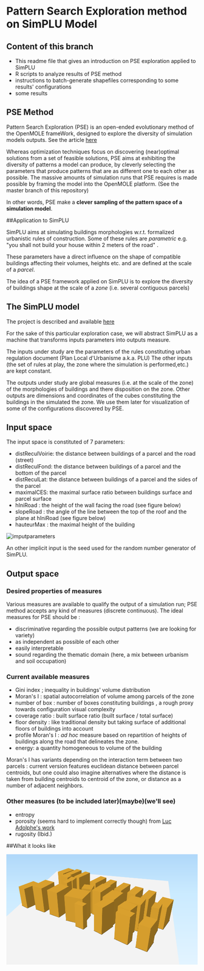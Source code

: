 # Pattern Search Exploration method on SimPLU Model

## Content of this branch 

+ This readme file that gives an introduction on PSE exploration applied to SimPLU 
+ R scripts to analyze results of PSE method
+ instructions to batch-generate shapefiles corresponding to some results' configurations  
+ some results 




## PSE Method 
Pattern Search Exploration (PSE) is an open-ended evolutionary method of the OpenMOLE frameWork, designed to explore the diversity of simulation models outputs. See the article [here](http://journals.plos.org/plosone/article?id=10.1371/journal.pone.0138212)

Whereas optimization techniques focus on discovering (near)optimal solutions from a set of feasible solutions, PSE aims at exhibiting the diversity of patterns a model can produce, by cleverly selecting the parameters that produce patterns that are as different one to each other as possible.
The massive amounts of simulation runs that PSE requires is made possible by framing the model into the OpenMOLE platform. (See the master branch of this repository)



In other words, PSE make a **clever sampling of the pattern space of a simulation model**.





##Application to SimPLU

SimPLU aims at simulating buildings morphologies w.r.t. formalized urbanistic rules of construction.
Some of these rules are *parametric* e.g. "you shall not build your house within 2 meters of the road" . 

These parameters have a direct influence on the shape of compatible buildings affecting their volumes, heights etc. and are defined at the scale of a *parcel*.

The idea of a PSE framework applied on SimPLU is to explore the diversity of buildings shape at the scale of a *zone* (i.e. several contiguous parcels)



## The SimPLU model

The project is described and available [here](../simplu3D)

For the sake of this particular exploration case, we will abstract SimPLU as a machine that transforms inputs parameters into outputs measure.

The inputs under study are the parameters of the rules constituting urban regulation document (Plan Local d'Urbanisme a.k.a. PLU)
The other inputs (the set of rules at play, the zone where the simulation is performed,etc.) are kept constant.


The outputs under study are global measures (i.e. at the scale of the zone) of the morphologies of buildings and there disposition on the zone. 
Other outputs are dimensions and coordinates of the cubes constituting the buildings in the simulated the zone. We use them later for visualization of some of the configurations discovered by PSE.


## Input space

The input space is constituted of 7 parameters:

+ distReculVoirie: the distance between buildings of a parcel and the road (street)
+ distReculFond: the distance between buildings of a parcel and the bottom of the parcel
+ distReculLat: the distance between buildings of a parcel and the sides of the parcel   
+ maximalCES: the maximal surface ratio  between buildings surface and parcel surface  
+ hIniRoad : the height of the wall facing the road (see figure below)
+ slopeRoad : the angle of the line between the top of the roof and the plane at hIniRoad (see figure below)
+ hauteurMax : the maximal height of the building


![imputparameters](./readme_images/schema_param_input.png)



An other implicit input is the seed used for the random number generator of SimPLU.


## Output space 


### Desired properties of measures

Various measures are available to qualify the output of a simulation run; PSE method accepts any kind of measures (discrete continuous). The ideal measures for PSE should be : 

+ discriminative regarding the possible output patterns (we are looking for variety)
+ as independent as possible of each other 
+ easily interpretable 
+ sound regarding the thematic domain (here, a mix between urbanism and soil occupation)
 


### Current available measures


+ Gini index ; inequality in buildings' volume distribution
+ Moran's I :  spatial autocorrelation of volume among parcels of the zone
+ number of box : number of boxes constituting buildings , a rough proxy towards configuration visual complexity
+ coverage ratio : built surface ratio  (built surface / total surface)
+ floor density : like traditional density but taking surface of additional floors of buildings into account
+ profile Moran's I : *ad hoc* measure based on repartition of heights of buildings along the road that delineates the zone. 
+ energy: a quantity homogeneous to volume of the building


Moran's I has variants depending on the interaction term between two parcels : current version features euclidean distance between parcel centroids, but one could also imagine alternatives where the distance is taken from building centroids to centroid of the zone, or distance as a number of adjacent neighbors. 

### Other measures (to be included later)(maybe)(we'll see)

+ entropy 
+ porosity (seems hard to implement correctly though) from [Luc Adolphe's work](http://epb.sagepub.com/content/28/2/183.short) 
+ rugosity (Ibid.)


##What it looks like

![screenshot](./readme_images/screenshot.png)